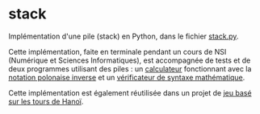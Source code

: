 # stack
Implémentation d'une pile (stack) en Python, dans le fichier [stack.py](https://github.com/Yann-Plougonven/stack/blob/main/stack.py).

Cette implémentation, faite en terminale pendant un cours de NSI (Numérique et Sciences Informatiques), 
est accompagnée de tests et de deux programmes utilisant des piles : un [calculateur](https://github.com/Yann-Plougonven/stack/blob/88b7db13aedb33abef7bef006f9838e0466db2ab/calculateur.py) fonctionnant avec la [notation polonaise inverse](https://fr.wikipedia.org/wiki/Notation_polonaise_inverse)
et un [vérificateur de syntaxe mathématique](https://github.com/Yann-Plougonven/stack/blob/main/parser.py).

Cette implémentation est également réutilisée dans un projet de [jeu basé sur les tours de Hanoï](https://github.com/Yann-Plougonven/hanoi_kernel). 
